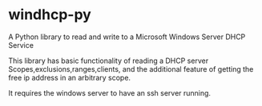 windhcp-py
==========

A Python library to read and write to a Microsoft Windows Server DHCP Service

This library has basic functionality of reading a DHCP server Scopes,exclusions,ranges,clients, and the additional feature of getting the free ip address in an arbitrary scope.

It requires the windows server to have an ssh server running.
